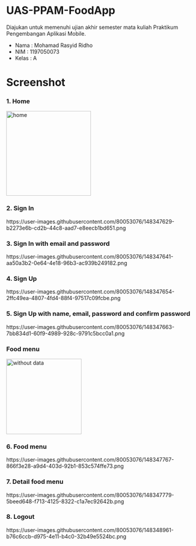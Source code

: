 # UAS-PPAM-FoodApp 

Diajukan untuk memenuhi ujian akhir semester mata kuliah Praktikum Pengembangan Aplikasi Mobile.
- Nama : Mohamad Rasyid Ridho <br>
- NIM : 1197050073<br>
- Kelas : A<br>



# Screenshot

<h3>1. Home </h3>
<img width="225" alt="home" src="https://user-images.githubusercontent.com/80053076/148384952-f5374bb0-bdaf-4049-9d2b-dc5118619634.png">

<h3>2. Sign In</h3>
https://user-images.githubusercontent.com/80053076/148347629-b2273e6b-cd2b-44c8-aad7-e8eecb1bd651.png

<h3>3. Sign In with email and password</h3>
https://user-images.githubusercontent.com/80053076/148347641-aa50a3b2-0e64-4e18-96b3-ac939b249182.png

<h3>4. Sign Up</h3>
https://user-images.githubusercontent.com/80053076/148347654-2ffc49ea-4807-4fd4-88f4-97517c09fcbe.png

<h3>5. Sign Up with name, email, password and confirm password</h3>
https://user-images.githubusercontent.com/80053076/148347663-7bb834d1-60f9-4989-928c-9791c5bcc0a1.png

<h3> Food menu </h3>
<img width="200" alt="without data" src="https://user-images.githubusercontent.com/80053076/148384648-45c9092e-6d8f-4a5d-aa78-b01818c59090.png">

<h3>6. Food menu</h3>
https://user-images.githubusercontent.com/80053076/148347767-866f3e28-a9d4-403d-92b1-853c574ffe73.png

<h3>7. Detail food menu</h3>
https://user-images.githubusercontent.com/80053076/148347779-5beed648-f713-4125-8322-c1a7ec92642b.png

<h3>8. Logout</h3>
https://user-images.githubusercontent.com/80053076/148348961-b76c6ccb-d975-4e11-b4c0-32b49e5524bc.png

